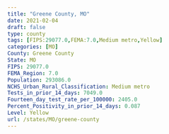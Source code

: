 ```yaml
---
title: "Greene County, MO"
date: 2021-02-04
draft: false
type: county
tags: [FIPS:29077.0,FEMA:7.0,Medium metro,Yellow]
categories: [MO]
County: Greene County
State: MO
FIPS: 29077.0
FEMA_Region: 7.0
Population: 293086.0
NCHS_Urban_Rural_Classification: Medium metro
Tests_in_prior_14_days: 7049.0
Fourteen_day_test_rate_per_100000: 2405.0
Percent_Positivity_in_prior_14_days: 0.087
Level: Yellow
url: /states/MO/greene-county
---
```



